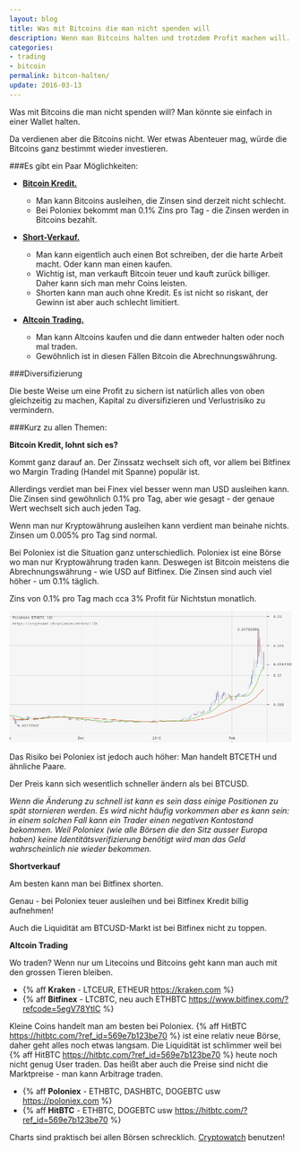 ```yaml
---
layout: blog
title: Was mit Bitcoins die man nicht spenden will
description: Wenn man Bitcoins halten und trotzdem Profit machen will.
categories:
- trading
- bitcoin
permalink: bitcon-halten/
update: 2016-03-13
---
```


Was mit Bitcoins die man nicht spenden will? Man könnte sie einfach in einer Wallet halten.

Da verdienen aber die Bitcoins nicht. Wer etwas Abenteuer mag, würde die Bitcoins ganz bestimmt wieder investieren.

###Es gibt ein Paar Möglichkeiten:

- [**Bitcoin Kredit.**](#kredit)
  - Man kann Bitcoins ausleihen, die Zinsen sind derzeit nicht schlecht.
  - Bei Poloniex bekommt man 0.1% Zins pro Tag - die Zinsen werden in Bitcoins bezahlt.

- [**Short-Verkauf.**](#shortverkauf)
  - Man kann eigentlich auch einen Bot schreiben, der die harte Arbeit macht. Oder kann man einen kaufen.
  - Wichtig ist, man verkauft Bitcoin teuer und kauft zurück billiger. Daher kann sich man mehr Coins leisten.
  - Shorten kann man auch ohne Kredit. Es ist nicht so riskant, der Gewinn ist aber auch  schlecht limitiert.

- [**Altcoin Trading.**](#altcoin)
  - Man kann Altcoins kaufen und die dann entweder halten oder noch mal traden.
  - Gewöhnlich ist in diesen Fällen Bitcoin die Abrechnungswährung.

###Diversifizierung

Die beste Weise um eine Profit zu sichern ist natürlich alles von oben gleichzeitig zu machen, Kapital zu diversifizieren und Verlustrisiko zu vermindern.

###Kurz zu allen Themen:

<div id="kredit"></div>

**Bitcoin Kredit, lohnt sich es?**

Kommt ganz darauf an. Der Zinssatz wechselt sich oft, vor allem bei Bitfinex wo Margin Trading (Handel mit Spanne) populär ist.

Allerdings verdiet man bei Finex viel besser wenn man USD ausleihen kann. Die Zinsen sind gewöhnlich 0.1% pro Tag, aber wie gesagt - der genaue Wert wechselt sich auch jeden Tag.

Wenn man nur Kryptowährung ausleihen kann verdient man beinahe nichts. Zinsen um 0.005% pro Tag sind normal.

Bei Poloniex ist die Situation ganz unterschiedlich. Poloniex ist eine Börse wo man nur Kryptowährung traden kann. Deswegen ist Bitcoin meistens die Abrechnungswährung - wie USD auf Bitfinex. Die Zinsen sind auch viel höher - um 0.1% täglich.

Zins von 0.1% pro Tag mach cca 3% Profit für Nichtstun monatlich.

![ETHBTC Preis Februar 2016 Poloniex](/img/eth/ethbtc-feb.png)

Das Risiko bei Poloniex ist jedoch auch höher: Man handelt BTCETH und ähnliche Paare.

Der Preis kann sich wesentlich schneller ändern als bei BTCUSD.

_Wenn die Änderung zu schnell ist kann es sein dass einige Positionen zu spät stornieren werden. Es wird nicht häufig vorkommen aber es kann sein: in einem solchen Fall kann ein Trader einen negativen Kontostand bekommen. Weil Poloniex (wie alle Börsen die den Sitz ausser Europa haben) keine Identitätsverifizierung benötigt wird man das Geld wahrscheinlich nie wieder bekommen._

<div id="shortverkauf"></div>

**Shortverkauf**

Am besten kann man bei Bitfinex shorten.

Genau - bei Poloniex teuer ausleihen und bei Bitfinex Kredit billig aufnehmen!

Auch die Liquidität am BTCUSD-Markt ist bei Bitfinex nicht zu toppen.

<div id="altcoin"></div>

**Altcoin Trading**

<div id="hitbtc-ticker" class="hit-medium" data-hue="-26" data-refId="569e7b123be70" style="float: left;margin-right: 15px;"></div>
<script type="text/javascript">
    (function() {
        var po = document.createElement("script");
        po.type = "text/javascript";
        po.async = true;
        po.src = "https://hitbtc.com/get_widget?pair=ltcbtc";
        var s = document.getElementsByTagName("script")[0];
        s.parentNode.insertBefore(po, s);
    })();
</script>


Wo traden? Wenn nur um Litecoins und Bitcoins geht kann man auch mit den grossen Tieren bleiben.

* {% aff **Kraken** - LTCEUR, ETHEUR https://kraken.com %}
* {% aff **Bitfinex** - LTCBTC, neu auch ETHBTC https://www.bitfinex.com/?refcode=5egV78YtlC %}

Kleine Coins handelt man am besten bei Poloniex. {% aff HitBTC https://hitbtc.com/?ref_id=569e7b123be70 %} ist eine relativ neue Börse, daher geht alles noch etwas langsam. Die Liquidität ist schlimmer weil bei {% aff HitBTC https://hitbtc.com/?ref_id=569e7b123be70 %} heute noch nicht genug User traden. Das heißt aber auch die Preise sind nicht die Marktpreise - man kann Arbitrage traden.

* {% aff **Poloniex** - ETHBTC, DASHBTC, DOGEBTC usw https://poloniex.com %}
* {% aff **HitBTC** - ETHBTC, DOGEBTC usw  https://hitbtc.com/?ref_id=569e7b123be70 %}

Charts sind praktisch bei allen Börsen schrecklich. [Cryptowatch](https://cryptowat.ch) benutzen!
